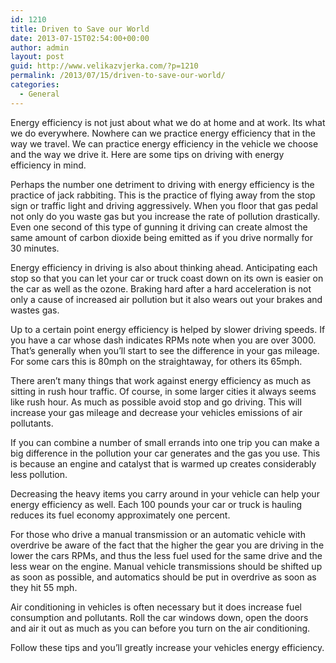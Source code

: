 ```yaml
---
id: 1210
title: Driven to Save our World
date: 2013-07-15T02:54:00+00:00
author: admin
layout: post
guid: http://www.velikazvjerka.com/?p=1210
permalink: /2013/07/15/driven-to-save-our-world/
categories:
  - General
---
```

Energy efficiency is not just about what we do at home and at work. Its what we do everywhere. Nowhere can we practice energy efficiency that in the way we travel. We can practice energy efficiency in the vehicle we choose and the way we drive it. Here are some tips on driving with energy efficiency in mind.

Perhaps the number one detriment to driving with energy efficiency is the practice of jack rabbiting. This is the practice of flying away from the stop sign or traffic light and driving aggressively. When you floor that gas pedal not only do you waste gas but you increase the rate of pollution drastically. Even one second of this type of gunning it driving can create almost the same amount of carbon dioxide being emitted as if you drive normally for 30 minutes.

Energy efficiency in driving is also about thinking ahead. Anticipating each stop so that you can let your car or truck coast down on its own is easier on the car as well as the ozone. Braking hard after a hard acceleration is not only a cause of increased air pollution but it also wears out your brakes and wastes gas.

Up to a certain point energy efficiency is helped by slower driving speeds. If you have a car whose dash indicates RPMs note when you are over 3000. That&#8217;s generally when you&#8217;ll start to see the difference in your gas mileage. For some cars this is 80mph on the straightaway, for others its 65mph.

There aren&#8217;t many things that work against energy efficiency as much as sitting in rush hour traffic. Of course, in some larger cities it always seems like rush hour. As much as possible avoid stop and go driving. This will increase your gas mileage and decrease your vehicles emissions of air pollutants.

If you can combine a number of small errands into one trip you can make a big difference in the pollution your car generates and the gas you use. This is because an engine and catalyst that is warmed up creates considerably less pollution.

Decreasing the heavy items you carry around in your vehicle can help your energy efficiency as well. Each 100 pounds your car or truck is hauling reduces its fuel economy approximately one percent.

For those who drive a manual transmission or an automatic vehicle with overdrive be aware of the fact that the higher the gear you are driving in the lower the cars RPMs, and thus the less fuel used for the same drive and the less wear on the engine. Manual vehicle transmissions should be shifted up as soon as possible, and automatics should be put in overdrive as soon as they hit 55 mph.

Air conditioning in vehicles is often necessary but it does increase fuel consumption and pollutants. Roll the car windows down, open the doors and air it out as much as you can before you turn on the air conditioning.

Follow these tips and you&#8217;ll greatly increase your vehicles energy efficiency.
